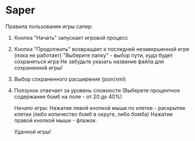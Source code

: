 # Saper
Правила пользования игры сапер:
1. Кнопка "Начать" запускает игровой процесс
2. Кнопка "Продолжить" возвращает к последней незавершенной игре (пока не работает)
   "Выберите папку" - выбор пути, куда будет сохраняться игра
   Не забудьте указать название файла для сохраненной игры!
3. Выбор сохраненного расширения (json/xml)
4. Ползунок отвечает за уровень сложности (Выберете процентное содержание бомб на поле - от 20 до 40%)

   Начало игры:
   Нажатие левой кнопкой мыши по клетке - раскрытие клетки (либо количество бомб в округе, либо бомба)
   Нажатие правой кнопкой мыши - флажок.

   Удачной игры!
